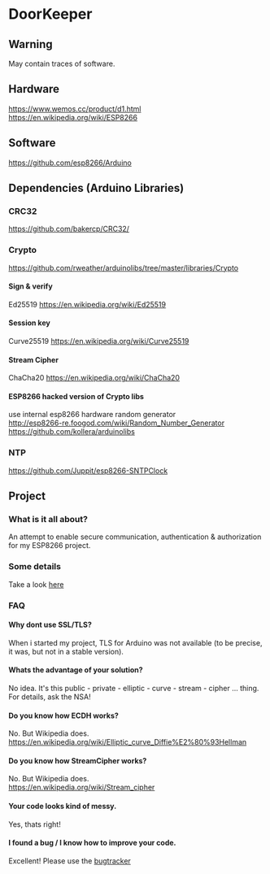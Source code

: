# DoorKeeper

## Warning

 May contain traces of software.

## Hardware
<https://www.wemos.cc/product/d1.html><br/>
<https://en.wikipedia.org/wiki/ESP8266>

## Software
<https://github.com/esp8266/Arduino>


## Dependencies (Arduino Libraries)

### CRC32
<https://github.com/bakercp/CRC32/>

### Crypto
<https://github.com/rweather/arduinolibs/tree/master/libraries/Crypto><br/>

#### Sign & verify
Ed25519 <https://en.wikipedia.org/wiki/Ed25519><br/>
  
#### Session key
Curve25519 <https://en.wikipedia.org/wiki/Curve25519><br/>

#### Stream Cipher
ChaCha20 <https://en.wikipedia.org/wiki/ChaCha20><br/>

#### ESP8266 hacked version of Crypto libs
use internal esp8266 hardware random generator<br/>
<http://esp8266-re.foogod.com/wiki/Random_Number_Generator><br/>
<https://github.com/kollera/arduinolibs><br/>

### NTP
<https://github.com/Juppit/esp8266-SNTPClock>

## Project

### What is it all about?

An attempt to enable secure communication, authentication & authorization for my ESP8266 project.


### Some details

Take a look [here](./protocol.md)


### FAQ

#### Why dont use SSL/TLS?

When i started my project, TLS for Arduino was not available  (to be precise, it was, but not in a stable version).

#### Whats the advantage of your solution?
No idea. It's  this public - private - elliptic - curve - stream - cipher ... thing.
For details, ask the NSA!
  
#### Do you know how ECDH works?
No. But Wikipedia does.<br/>
<https://en.wikipedia.org/wiki/Elliptic_curve_Diffie%E2%80%93Hellman>
  
#### Do you know how StreamCipher works?
No. But Wikipedia does.<br/>
<https://en.wikipedia.org/wiki/Stream_cipher>

#### Your code looks kind of messy.
Yes, thats right!<br/>

#### I found a bug / I know how to improve your code.
Excellent! Please use the [bugtracker](https://github.com/kollera/DoorKeeper/issues)





